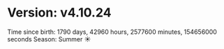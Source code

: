 # Version: v4.10.24
Time since birth: 1790 days, 42960 hours, 2577600 minutes, 154656000 seconds
Season: Summer ☀️
